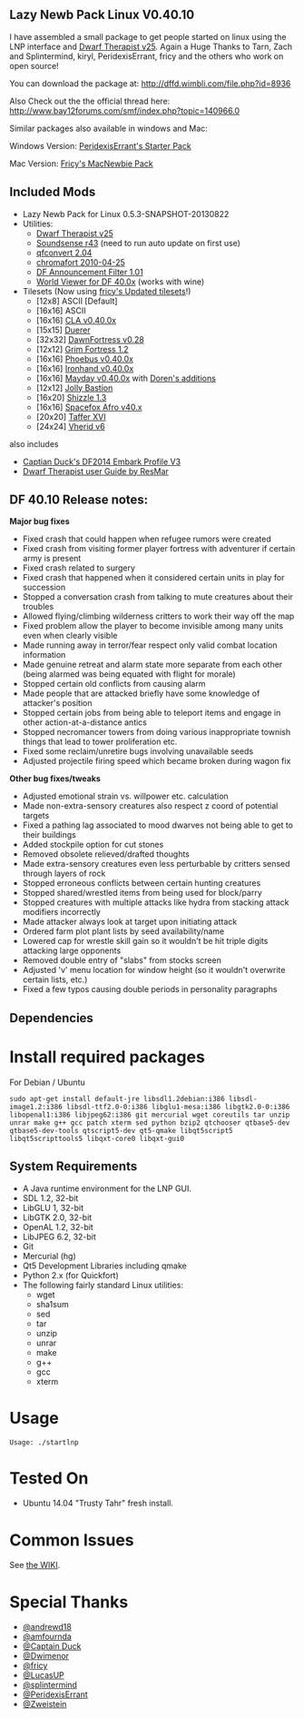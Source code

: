 
Lazy Newb Pack Linux V0.40.10
-------------

I have assembled a small package to get people started on linux using the LNP interface and [Dwarf Therapist v25](https://github.com/splintermind/Dwarf-Therapist/tree/DF2014). Again a Huge Thanks to Tarn, Zach and Splintermind, kiryl, PeridexisErrant, fricy and the others who work on open source!


You can download the package at: http://dffd.wimbli.com/file.php?id=8936

Also Check out the the official thread here: http://www.bay12forums.com/smf/index.php?topic=140966.0


Similar packages also available in windows and Mac:

Windows Version: [PeridexisErrant's Starter Pack](http://www.bay12forums.com/smf/index.php?topic=126076.0)

Mac Version: [Fricy's MacNewbie Pack](http://www.bay12forums.com/smf/index.php?topic=128960.0)


Included Mods
-------------
* Lazy Newb Pack for Linux 0.5.3-SNAPSHOT-20130822
* Utilities:
    * [Dwarf Therapist v25](https://github.com/splintermind/Dwarf-Therapist/tree/DF2014) 
    * [Soundsense r43](http://df.zweistein.cz/soundsense/) (need to run auto update on first use)
    * [qfconvert 2.04](http://www.joelpt.net/quickfort/)
    * [chromafort 2010-04-25](http://www.bay12forums.com/smf/index.php?topic=55025.0)
    * [DF Announcement Filter 1.01](http://www.bay12forums.com/smf/index.php?topic=130030.0)
    * [World Viewer for DF 40.0x](http://www.bay12forums.com/smf/index.php?topic=128932.0) (works with wine)
* Tilesets (Now using [fricy's Updated tilesets](https://github.com/fricy/DFgraphics)!)
    - [12x8] ASCII [Default]
    - [16x16] ASCII
    - [16x16] [CLA v0.40.0x](http://www.bay12forums.com/smf/index.php?topic=105376.0)
    - [15x15] [Duerer](http://www.bay12forums.com/smf/index.php?topic=142083.0)
    - [32x32] [DawnFortress v0.28](http://www.bay12forums.com/smf/index.php?topic=136221.msg4992910#msg4992910)
    - [12x12] [Grim Fortress 1.2](http://www.bay12forums.com/smf/index.php?topic=122421.0)
    - [16x16] [Phoebus v0.40.0x](http://www.bay12forums.com/smf/index.php?topic=137096.0)
    - [16x16] [Ironhand v0.40.0x](http://dffd.wimbli.com/file.php?id=8747)
    - [16x16] [Mayday v0.40.0x](http://goblinart.pl/vg-eng/df.php) with [Doren's additions](http://www.bay12forums.com/smf/index.php?topic=141195.0)
    - [12x12] [Jolly Bastion](http://www.bay12forums.com/smf/index.php?topic=104261.0)
    - [16x20] [Shizzle 1.3](http://dffd.wimbli.com/file.php?id=7205)
    - [16x16] [Spacefox Afro v40.x](http://dffd.wimbli.com/file.php?id=9137)
    - [20x20] [Taffer XVI](http://www.bay12forums.com/smf/index.php?topic=107924.0)
    - [24x24] [Vherid v6](http://www.bay12forums.com/smf/index.php?topic=89856.0)

 also includes
 * [Captian Duck's DF2014 Embark Profile V3](http://www.reddit.com/r/dwarffortress/comments/2bzrqg/dfvidtuts2014_embark_profile_beta_testing/)
 * [Dwarf Therapist user Guide by ResMar](http://dffd.wimbli.com/file.php?id=7889)




DF 40.10 Release notes:
-------------

**Major bug fixes**

   * Fixed crash that could happen when refugee rumors were created
   * Fixed crash from visiting former player fortress with adventurer if certain army is present
   * Fixed crash related to surgery
   * Fixed crash that happened when it considered certain units in play for succession
   * Stopped a conversation crash from talking to mute creatures about their troubles
   * Allowed flying/climbing wilderness critters to work their way off the map
   * Fixed problem allow the player to become invisible among many units even when clearly visible
   * Made running away in terror/fear respect only valid combat location information
   * Made genuine retreat and alarm state more separate from each other (being alarmed was being equated with flight for morale)
   * Stopped certain old conflicts from causing alarm
   * Made people that are attacked briefly have some knowledge of attacker's position
   * Stopped certain jobs from being able to teleport items and engage in other action-at-a-distance antics
   * Stopped necromancer towers from doing various inappropriate townish things that lead to tower proliferation etc.
   * Fixed some reclaim/unretire bugs involving unavailable seeds
   * Adjusted projectile firing speed which became broken during wagon fix


**Other bug fixes/tweaks**

 * Adjusted emotional strain vs. willpower etc. calculation
 * Made non-extra-sensory creatures also respect z coord of potential targets
 * Fixed a pathing lag associated to mood dwarves not being able to get to their buildings
 * Added stockpile option for cut stones
 * Removed obsolete relieved/drafted thoughts
 * Made extra-sensory creatures even less perturbable by critters sensed through layers of rock
 * Stopped erroneous conflicts between certain hunting creatures
 * Stopped shared/wrestled items from being used for block/parry
 * Stopped creatures with multiple attacks like hydra from stacking attack modifiers incorrectly
 * Made attacker always look at target upon initiating attack
 * Ordered farm plot plant lists by seed availability/name
 * Lowered cap for wrestle skill gain so it wouldn't be hit triple digits attacking large opponents
 * Removed double entry of "slabs" from stocks screen
 * Adjusted 'v' menu location for window height (so it wouldn't overwrite certain lists, etc.)
 * Fixed a few typos causing double periods in personality paragraphs

  Dependencies
-------------

# Install required packages

 For Debian / Ubuntu
```
sudo apt-get install default-jre libsdl1.2debian:i386 libsdl-image1.2:i386 libsdl-ttf2.0-0:i386 libglu1-mesa:i386 libgtk2.0-0:i386 libopenal1:i386 libjpeg62:i386 git mercurial wget coreutils tar unzip unrar make g++ gcc patch xterm sed python bzip2 qtchooser qtbase5-dev qtbase5-dev-tools qtscript5-dev qt5-qmake libqt5script5 libqt5scripttools5 libqxt-core0 libqxt-gui0
```


  System Requirements
-------------

* A Java runtime environment for the LNP GUI.
* SDL 1.2, 32-bit
* LibGLU 1, 32-bit
* LibGTK 2.0, 32-bit
* OpenAL 1.2, 32-bit
* LibJPEG 6.2, 32-bit
* Git
* Mercurial (hg)
* Qt5 Development Libraries including qmake
* Python 2.x (for Quickfort)
* The following fairly standard Linux utilities:
  - wget
  - sha1sum
  - sed
  - tar
  - unzip
  - unrar
  - make
  - g++
  - gcc
  - xterm

 Usage
=====

```
Usage: ./startlnp
```


Tested On
=========
* Ubuntu 14.04 "Trusty Tahr"      fresh install.
 

Common Issues
=============
See [the WIKI](https://github.com/BeauBouchard/DF-Lazy-Newb-Pack/wiki).

Special Thanks
=============

 * [@andrewd18](https://github.com/andrewd18/)
 * [@amfournda](https://github.com/amfournda/)
 * [@Captain Duck](https://www.youtube.com/playlist?list=PL06686270DA5FF439)
 * [@Dwimenor](https://github.com/Dwimenor/)
 * [@fricy](https://github.com/fricy/)
 * [@LucasUP](https://github.com/LucasUP/)
 * [@splintermind](https://github.com/splintermind/)
 * [@PeridexisErrant](http://www.bay12forums.com/smf/index.php?topic=126076.0)
 * [@Zweistein](http://zweistein.cz/)
